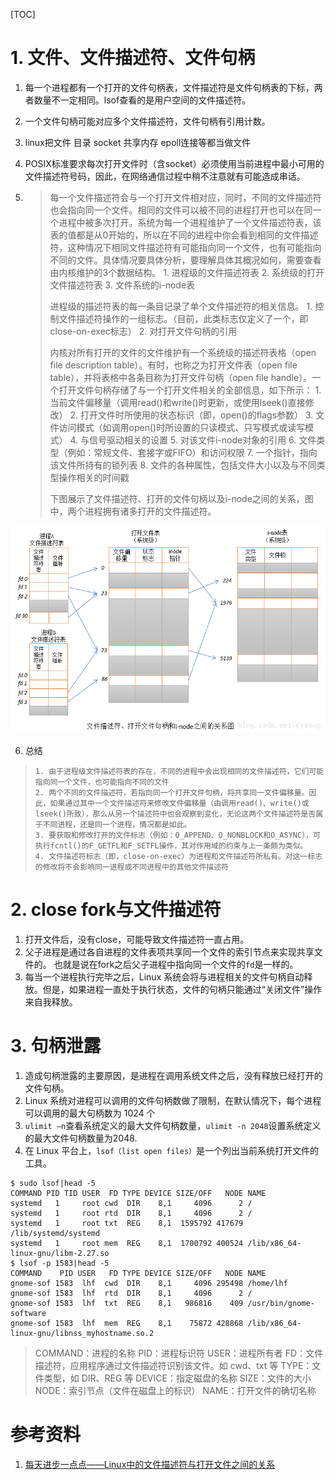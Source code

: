 [TOC]

# 1. 文件、文件描述符、文件句柄

1. 每一个进程都有一个打开的文件句柄表，文件描述符是文件句柄表的下标，两者数量不一定相同。lsof查看的是用户空间的文件描述符。

2. 一个文件句柄可能对应多个文件描述符，文件句柄有引用计数。

3. linux把文件 目录 socket 共享内存 epoll连接等都当做文件

4. POSIX标准要求每次打开文件时（含socket）必须使用当前进程中最小可用的文件描述符号码，因此，在网络通信过程中稍不注意就有可能造成串话。

5. > 每一个文件描述符会与一个打开文件相对应，同时，不同的文件描述符也会指向同一个文件。相同的文件可以被不同的进程打开也可以在同一个进程中被多次打开。系统为每一个进程维护了一个文件描述符表，该表的值都是从0开始的，所以在不同的进程中你会看到相同的文件描述符，这种情况下相同文件描述符有可能指向同一个文件，也有可能指向不同的文件。具体情况要具体分析，要理解具体其概况如何，需要查看由内核维护的3个数据结构。
   >     1. 进程级的文件描述符表
   >     2. 系统级的打开文件描述符表
   >     3. 文件系统的i-node表
   >
   > 进程级的描述符表的每一条目记录了单个文件描述符的相关信息。
   >     1. 控制文件描述符操作的一组标志。（目前，此类标志仅定义了一个，即close-on-exec标志）
   >     2. 对打开文件句柄的引用
   >
   > 内核对所有打开的文件的文件维护有一个系统级的描述符表格（open file description table）。有时，也称之为打开文件表（open file table），并将表格中各条目称为打开文件句柄（open file handle）。一个打开文件句柄存储了与一个打开文件相关的全部信息，如下所示：
   >     1. 当前文件偏移量（调用read()和write()时更新，或使用lseek()直接修改）
   >         2. 打开文件时所使用的状态标识（即，open()的flags参数）
   >         3. 文件访问模式（如调用open()时所设置的只读模式、只写模式或读写模式）
   >         4. 与信号驱动相关的设置
   >         5. 对该文件i-node对象的引用
   >         6. 文件类型（例如：常规文件、套接字或FIFO）和访问权限
   >         7. 一个指针，指向该文件所持有的锁列表
   >         8. 文件的各种属性，包括文件大小以及与不同类型操作相关的时间戳
   >
   > 下图展示了文件描述符、打开的文件句柄以及i-node之间的关系，图中，两个进程拥有诸多打开的文件描述符。

![文件描述符、文件句柄、inode的关系](fd_handle_inode.png)

6. 总结

>     1. 由于进程级文件描述符表的存在，不同的进程中会出现相同的文件描述符，它们可能指向同一个文件，也可能指向不同的文件
>     2. 两个不同的文件描述符，若指向同一个打开文件句柄，将共享同一文件偏移量。因此，如果通过其中一个文件描述符来修改文件偏移量（由调用read()、write()或lseek()所致），那么从另一个描述符中也会观察到变化，无论这两个文件描述符是否属于不同进程，还是同一个进程，情况都是如此。
>     3. 要获取和修改打开的文件标志（例如：O_APPEND、O_NONBLOCK和O_ASYNC），可执行fcntl()的F_GETFL和F_SETFL操作，其对作用域的约束与上一条颇为类似。
>     4. 文件描述符标志（即，close-on-exec）为进程和文件描述符所私有。对这一标志的修改将不会影响同一进程或不同进程中的其他文件描述符


# 2. close fork与文件描述符
1. 打开文件后，没有close，可能导致文件描述符一直占用。
2. 父子进程是通过各自进程的文件表项共享同一个文件的索引节点来实现共享文件的。
  也就是说在fork之后父子进程中指向同一个文件的`fd`是一样的。
3. 每当一个进程执行完毕之后，Linux 系统会将与进程相关的文件句柄自动释放。但是，如果进程一直处于执行状态，文件的句柄只能通过“关闭文件”操作来自我释放。


# 3. 句柄泄露

1. 造成句柄泄露的主要原因，是进程在调用系统文件之后，没有释放已经打开的文件句柄。
2. Linux 系统对进程可以调用的文件句柄数做了限制，在默认情况下，每个进程可以调用的最大句柄数为 1024 个
3. `ulimit –n`查看系统定义的最大文件句柄数量，`ulimit -n 2048`设置系统定义的最大文件句柄数量为2048.
4. 在 Linux 平台上，`lsof（list open files）`是一个列出当前系统打开文件的工具。

```shell
$ sudo lsof|head -5
COMMAND PID TID USER  FD TYPE DEVICE SIZE/OFF   NODE NAME
systemd   1     root cwd  DIR    8,1     4096      2 /
systemd   1     root rtd  DIR    8,1     4096      2 /
systemd   1     root txt  REG    8,1  1595792 417679 /lib/systemd/systemd
systemd   1     root mem  REG    8,1  1700792 400524 /lib/x86_64-linux-gnu/libm-2.27.so
$ lsof -p 1583|head -5
COMMAND    PID USER   FD TYPE DEVICE SIZE/OFF   NODE NAME
gnome-sof 1583  lhf  cwd  DIR    8,1     4096 295498 /home/lhf
gnome-sof 1583  lhf  rtd  DIR    8,1     4096      2 /
gnome-sof 1583  lhf  txt  REG    8,1   986816    409 /usr/bin/gnome-software
gnome-sof 1583  lhf  mem  REG    8,1    75872 428868 /lib/x86_64-linux-gnu/libnss_myhostname.so.2

```

> COMMAND：进程的名称
> PID：进程标识符
> USER：进程所有者
> FD：文件描述符，应用程序通过文件描述符识别该文件。如 cwd、txt 等
> TYPE：文件类型，如 DIR、REG 等
> DEVICE：指定磁盘的名称
> SIZE：文件的大小
> NODE：索引节点（文件在磁盘上的标识）
> NAME：打开文件的确切名称

# 参考资料

1. [每天进步一点点——Linux中的文件描述符与打开文件之间的关系](<https://blog.csdn.net/cywosp/article/details/38965239>)